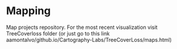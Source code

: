 # Mapping
Map projects repository.
For the most recent visualization visit TreeCoverloss folder (or just go to this link aamontalvo/github.io/Cartography-Labs/TreeCoverLoss/maps.html)

